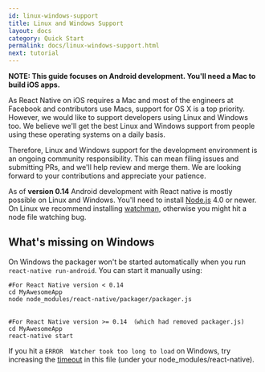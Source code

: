 ```yaml
---
id: linux-windows-support
title: Linux and Windows Support
layout: docs
category: Quick Start
permalink: docs/linux-windows-support.html
next: tutorial
---
```


__NOTE: This guide focuses on Android development. You'll need a Mac to build iOS apps.__

As React Native on iOS requires a Mac and most of the engineers at Facebook and contributors use Macs, support for OS X is a top priority. However, we would like to support developers using Linux and Windows too. We believe we'll get the best Linux and Windows support from people using these operating systems on a daily basis. 

Therefore, Linux and Windows support for the development environment is an ongoing community responsibility. This can mean filing issues and submitting PRs, and we'll help review and merge them. We are looking forward to your contributions and appreciate your patience.

As of **version 0.14** Android development with React native is mostly possible on Linux and Windows. You'll need to install [Node.js](https://nodejs.org/) 4.0 or newer. On Linux we recommend installing [watchman](https://facebook.github.io/watchman/docs/install.html), otherwise you might hit a node file watching bug.

## What's missing on Windows

On Windows the packager won't be started automatically when you run `react-native run-android`. You can start it manually using:
    
    #For React Native version < 0.14
    cd MyAwesomeApp
    node node_modules/react-native/packager/packager.js

    
    #For React Native version >= 0.14 （which had removed packager.js)
    cd MyAwesomeApp
    react-native start

If you hit a `ERROR  Watcher took too long to load` on Windows, try increasing the [timeout](https://github.com/facebook/react-native/blob/master/packager/react-packager/src/FileWatcher/index.js#L17) in this file (under your node_modules/react-native).


